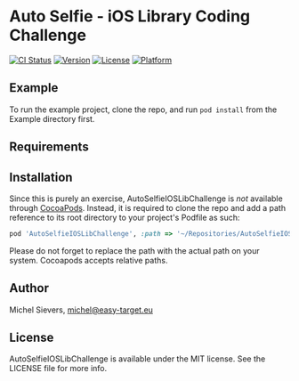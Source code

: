 # Auto Selfie - iOS Library Coding Challenge

[![CI Status](https://img.shields.io/travis/easytarget2000/AutoSelfieIOSLibChallenge.svg?style=flat)](https://travis-ci.org/easytarget2000/AutoSelfieIOSLibChallenge)
[![Version](https://img.shields.io/cocoapods/v/AutoSelfieIOSLibChallenge.svg?style=flat)](https://cocoapods.org/pods/AutoSelfieIOSLibChallenge)
[![License](https://img.shields.io/cocoapods/l/AutoSelfieIOSLibChallenge.svg?style=flat)](https://cocoapods.org/pods/AutoSelfieIOSLibChallenge)
[![Platform](https://img.shields.io/cocoapods/p/AutoSelfieIOSLibChallenge.svg?style=flat)](https://cocoapods.org/pods/AutoSelfieIOSLibChallenge)

## Example

To run the example project, clone the repo, and run `pod install` from the Example directory first.

## Requirements

## Installation

Since this is purely an exercise, AutoSelfieIOSLibChallenge is _not_ available through [CocoaPods](https://cocoapods.org). Instead, it is required to clone the repo and add a path reference to its root directory to your project's Podfile as such:

```ruby
pod 'AutoSelfieIOSLibChallenge', :path => '~/Repositories/AutoSelfieIOSLibChallenge'
```
Please do not forget to replace the path with the actual path on your system. Cocoapods accepts relative paths.

## Author

Michel Sievers, michel@easy-target.eu

## License

AutoSelfieIOSLibChallenge is available under the MIT license. See the LICENSE file for more info.
